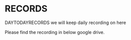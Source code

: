 # RECORDS
DAYTODAYRECORDS
we will keep daily recording on here



Please find the recording in below google drive.
